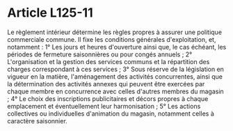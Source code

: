 # Article L125-11

Le règlement intérieur détermine les règles propres à assurer une politique commerciale commune. Il fixe les conditions générales d'exploitation, et, notamment :   1° Les jours et heures d'ouverture ainsi que, le cas échéant, les périodes de fermeture saisonnières ou pour congés annuels ;   2° L'organisation et la gestion des services communs et la répartition des charges correspondant à ces services ;   3° Sous réserve de la législation en vigueur en la matière, l'aménagement des activités concurrentes, ainsi que la détermination des activités annexes qui peuvent être exercées par chaque membre en concurrence avec celles d'autres membres du magasin ;   4° Le choix des inscriptions publicitaires et décors propres à chaque emplacement et éventuellement leur harmonisation ;   5° Les actions collectives ou individuelles d'animation du magasin, notamment celles à caractère saisonnier.